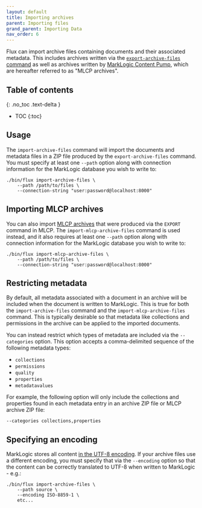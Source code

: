 ```yaml
---
layout: default
title: Importing archives
parent: Importing files
grand_parent: Importing Data
nav_order: 6
---
```


Flux can import archive files containing documents and their associated metadata. This includes archives written via 
the [`export-archive-files` command](../../export/export-archives.md) as well as archives written by 
[MarkLogic Content Pump](https://docs.marklogic.com/11.0/guide/mlcp-guide/en/exporting-content-from-marklogic-server/exporting-to-an-archive.html), 
which are hereafter referred to as "MLCP archives".

## Table of contents
{: .no_toc .text-delta }

- TOC
{:toc}

## Usage

The `import-archive-files` command will import the documents and metadata files in a ZIP file produced by the 
`export-archive-files` command. You must specify at least one `--path` option along with connection information for the
MarkLogic database you wish to write to:

```
./bin/flux import-archive-files \
    --path /path/to/files \
    --connection-string "user:password@localhost:8000"
```

## Importing MLCP archives

You can also import 
[MLCP archives](https://docs.marklogic.com/11.0/guide/mlcp-guide/en/exporting-content-from-marklogic-server/exporting-to-an-archive.html)
that were produced via the `EXPORT` command in MLCP. The `import-mlcp-archive-files` command is used instead, and it also
requires at least one `--path` option along with connection information for the MarkLogic database you wish to write to:

```
./bin/flux import-mlcp-archive-files \
    --path /path/to/files \
    --connection-string "user:password@localhost:8000"
```

## Restricting metadata

By default, all metadata associated with a document in an archive will be included when the document is written to MarkLogic. 
This is true for both the `import-archive-files` command and the `import-mlcp-archive-files` command. This is typically 
desirable so that metadata like collections and permissions in the archive can be applied to the imported documents. 

You can instead restrict which types of metadata are included via the `--categories` option. This option accepts a comma-delimited
sequence of the following metadata types:

- `collections`
- `permissions`
- `quality`
- `properties`
- `metadatavalues`

For example, the following option will only include the collections and properties found in each metadata entry in an 
archive ZIP file or MLCP archive ZIP file:

    --categories collections,properties

## Specifying an encoding

MarkLogic stores all content [in the UTF-8 encoding](https://docs.marklogic.com/guide/search-dev/encodings_collations#id_87576).
If your archive files use a different encoding, you must specify that via the `--encoding` option so that
the content can be correctly translated to UTF-8 when written to MarkLogic - e.g.:

```
./bin/flux import-archive-files \
    --path source \
    --encoding ISO-8859-1 \
    etc...
```

